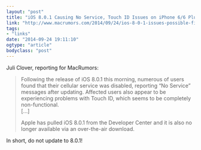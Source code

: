 ```yaml
---
layout: "post"
title: "iOS 8.0.1 Causing No Service, Touch ID Issues on iPhone 6/6 Plus, Apple Support Recommends iTunes Restore"
link: "http://www.macrumors.com/2014/09/24/ios-8-0-1-issues-possible-fix/"
tags: 
- "links"
date: "2014-09-24 19:11:10"
ogtype: "article"
bodyclass: "post"
---
```


Juli Clover, reporting for MacRumors:

> Following the release of iOS 8.0.1 this morning, numerous of users found that their cellular service was disabled, reporting “No Service” messages after updating. Affected users also appear to be experiencing problems with Touch ID, which seems to be completely non-functional.  
>  […]
> 
>  Apple has pulled iOS 8.0.1 from the Developer Center and it is also no longer available via an over-the-air download.

In short, do not update to 8.0.1!